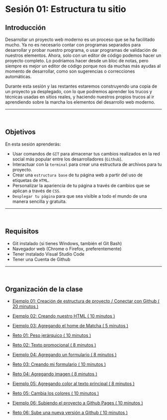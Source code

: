 # Sesión 01: Estructura tu sitio

## Introducción

Desarrollar un proyecto web moderno es un proceso que se ha facilitado mucho. Ya no es necesario contar con programas separados para desarrollar y probar nuestro programa, o usar programas de validación de nuestros elementos. Ahora, solo con un editor de código podemos hacer un proyecto completo. Lo podríamos hacer desde un bloc de notas, pero siempre es mejor un editor de código porque nos da muchas más ayudas al momento de desarrollar, como son sugerencias o correcciones automáticas.

Durante esta sesión y las restantes estaremos construyendo una copia de un proyecto ya desplegado, con lo que podremos aprender los trucos y técnicas usadas en sitios reales, y haciendo nuestros propios trucos al ir aprendiendo sobre la marcha los elementos del desarrollo web moderno.

---
<br/>

## Objetivos

En esta sesión aprenderás:

- Usar comandos de `GIT` para almacenar tus cambios realizados en la red social
  más popular entre los desarrolladores (`Github`).
- Interactuar con la `terminal` para crear una estructura de archivos para tu
  proyecto.
- Crear una `estructura base` de tu página web a partir del uso de etiquetas de
  `HTML`.
- Personalizar la apariencia de tu página a través de cambios que se aplican a
  través de `CSS`.
- `Desplegar tu página` para que sea visible a todo el mundo de una manera sencilla y gratuita.


---
<br/>

## Requisitos

- Git instalado (si tienes Windows, también el Git Bash)
- Navegador web (Chrome o Firefox, preferentemente)
- Tener instalado Visual Studio Code
- Tener una Cuenta de Github


---
<br/>

## Organización de la clase

- [Ejemplo 01: Creación de estructura de proyecto / Conectar con Github ( 20 minutos ) ](./Ejemplo%2001/README.md)

- [Ejemplo 02: Creando nuestro HTML ( 10 minutos ) ](./Ejemplo%2002/README.md)

- [Ejemplo 03: Agregando el home de Matcha ( 5 minutos ) ](./Ejemplo%2003/README.md)

- [Reto 01: Peso jerárquico ( 10 minutos ) ](./reto-01/README.md)

- [Reto 02: Texto promocional ( 8 minutos ) ](./reto-02/README.md)

- [Ejemplo 04: Agregando un formulario ( 8 minutos ) ](./Ejemplo%2004/README.md)

- [Reto 03: Creando mi formulario ( 10 minutos ) ](./reto-03/README.md)

- [Reto 04: Agregando imagen ( 8 minutos ) ](./reto-04/README.md)

- [Ejemplo 05: Agregando color al texto principal ( 8 minutos ) ](./Ejemplo%2005/README.md)

- [Reto 05: Cambia los colores ( 10 minutos ) ](./reto-05/README.md)

- [Ejemplo 06: Subiendo el proyecto a Github Pages ( 10 minutos ) ](./Ejemplo%2006/README.md)

- [Reto 06: Sube una nueva versión a Github ( 10 minutos ) ](./reto-06/README.md)


